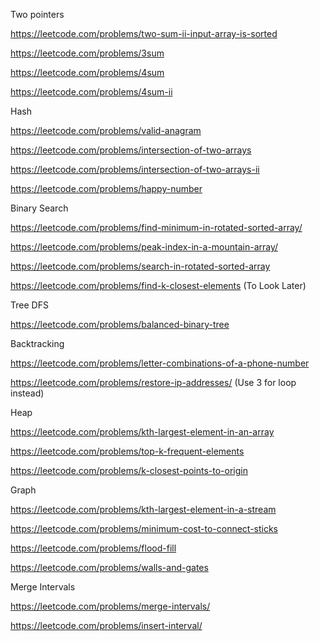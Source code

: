 Two pointers

https://leetcode.com/problems/two-sum-ii-input-array-is-sorted

https://leetcode.com/problems/3sum

https://leetcode.com/problems/4sum

https://leetcode.com/problems/4sum-ii

Hash

https://leetcode.com/problems/valid-anagram

https://leetcode.com/problems/intersection-of-two-arrays

https://leetcode.com/problems/intersection-of-two-arrays-ii

https://leetcode.com/problems/happy-number

Binary Search

https://leetcode.com/problems/find-minimum-in-rotated-sorted-array/

https://leetcode.com/problems/peak-index-in-a-mountain-array/

https://leetcode.com/problems/search-in-rotated-sorted-array

https://leetcode.com/problems/find-k-closest-elements (To Look Later)

Tree DFS

https://leetcode.com/problems/balanced-binary-tree

Backtracking

https://leetcode.com/problems/letter-combinations-of-a-phone-number

https://leetcode.com/problems/restore-ip-addresses/ (Use 3 for loop instead)

Heap

https://leetcode.com/problems/kth-largest-element-in-an-array

https://leetcode.com/problems/top-k-frequent-elements

https://leetcode.com/problems/k-closest-points-to-origin

Graph

https://leetcode.com/problems/kth-largest-element-in-a-stream

https://leetcode.com/problems/minimum-cost-to-connect-sticks

https://leetcode.com/problems/flood-fill

https://leetcode.com/problems/walls-and-gates

Merge Intervals

https://leetcode.com/problems/merge-intervals/

https://leetcode.com/problems/insert-interval/

